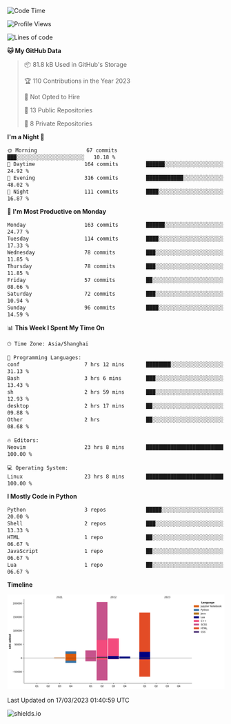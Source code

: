 <!--START_SECTION:waka-->
![Code Time](http://img.shields.io/badge/Code%20Time-226%20hrs%2056%20mins-blue)

![Profile Views](http://img.shields.io/badge/Profile%20Views-0-blue)

![Lines of code](https://img.shields.io/badge/From%20Hello%20World%20I%27ve%20Written-505.0%20thousand%20lines%20of%20code-blue)

**🐱 My GitHub Data** 

> 📦 81.8 kB Used in GitHub's Storage 
 > 
> 🏆 110 Contributions in the Year 2023
 > 
> 🚫 Not Opted to Hire
 > 
> 📜 13 Public Repositories 
 > 
> 🔑 8 Private Repositories 
 > 
**I'm a Night 🦉** 

```text
🌞 Morning                67 commits          ███░░░░░░░░░░░░░░░░░░░░░░   10.18 % 
🌆 Daytime                164 commits         ██████░░░░░░░░░░░░░░░░░░░   24.92 % 
🌃 Evening                316 commits         ████████████░░░░░░░░░░░░░   48.02 % 
🌙 Night                  111 commits         ████░░░░░░░░░░░░░░░░░░░░░   16.87 % 
```
📅 **I'm Most Productive on Monday** 

```text
Monday                   163 commits         ██████░░░░░░░░░░░░░░░░░░░   24.77 % 
Tuesday                  114 commits         ████░░░░░░░░░░░░░░░░░░░░░   17.33 % 
Wednesday                78 commits          ███░░░░░░░░░░░░░░░░░░░░░░   11.85 % 
Thursday                 78 commits          ███░░░░░░░░░░░░░░░░░░░░░░   11.85 % 
Friday                   57 commits          ██░░░░░░░░░░░░░░░░░░░░░░░   08.66 % 
Saturday                 72 commits          ███░░░░░░░░░░░░░░░░░░░░░░   10.94 % 
Sunday                   96 commits          ████░░░░░░░░░░░░░░░░░░░░░   14.59 % 
```


📊 **This Week I Spent My Time On** 

```text
🕑︎ Time Zone: Asia/Shanghai

💬 Programming Languages: 
conf                     7 hrs 12 mins       ████████░░░░░░░░░░░░░░░░░   31.13 % 
Bash                     3 hrs 6 mins        ███░░░░░░░░░░░░░░░░░░░░░░   13.43 % 
sh                       2 hrs 59 mins       ███░░░░░░░░░░░░░░░░░░░░░░   12.93 % 
desktop                  2 hrs 17 mins       ██░░░░░░░░░░░░░░░░░░░░░░░   09.88 % 
Other                    2 hrs               ██░░░░░░░░░░░░░░░░░░░░░░░   08.68 % 

🔥 Editors: 
Neovim                   23 hrs 8 mins       █████████████████████████   100.00 % 

💻 Operating System: 
Linux                    23 hrs 8 mins       █████████████████████████   100.00 % 
```

**I Mostly Code in Python** 

```text
Python                   3 repos             █████░░░░░░░░░░░░░░░░░░░░   20.00 % 
Shell                    2 repos             ███░░░░░░░░░░░░░░░░░░░░░░   13.33 % 
HTML                     1 repo              ██░░░░░░░░░░░░░░░░░░░░░░░   06.67 % 
JavaScript               1 repo              ██░░░░░░░░░░░░░░░░░░░░░░░   06.67 % 
Lua                      1 repo              ██░░░░░░░░░░░░░░░░░░░░░░░   06.67 % 
```



**Timeline**

![Lines of Code chart](https://raw.githubusercontent.com/kopp4/kopp4/main/assets/bar_graph.png)


 Last Updated on 17/03/2023 01:40:59 UTC
<!--END_SECTION:waka-->
![shields.io](https://img.shields.io/github/commit-activity/w/kopp4/kopp4?color=g&label=abusing%20bot&style=flat-square)
